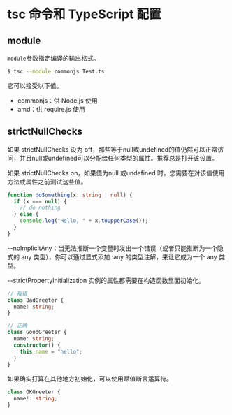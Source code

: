 # tsc 命令和 TypeScript 配置

## module

`module`参数指定编译的输出格式。

```bash
$ tsc --module commonjs Test.ts
```

它可以接受以下值。

- commonjs：供 Node.js 使用
- amd：供 require.js 使用

## strictNullChecks

如果 strictNullChecks 设为 off，那些等于null或undefined的值仍然可以正常访问，并且null或undefined可以分配给任何类型的属性。推荐总是打开该设置。

如果 strictNullChecks on，如果值为null 或undefined 时，您需要在对该值使用方法或属性之前测试这些值。

```typescript
function doSomething(x: string | null) {
  if (x === null) {
    // do nothing
  } else {
    console.log("Hello, " + x.toUpperCase());
  }
}
```

--noImplicitAny：当无法推断一个变量时发出一个错误（或者只能推断为一个隐式的 any 类型），你可以通过显式添加 :any 的类型注解，来让它成为一个 any 类型。

--strictPropertyInitialization 实例的属性都需要在构造函数里面初始化。

```typescript
// 报错
class BadGreeter {
  name: string;
}

// 正确
class GoodGreeter {
  name: string; 
  constructor() {
    this.name = "hello";
  }
}
```

如果确实打算在其他地方初始化，可以使用赋值断言运算符。

```typescript
class OKGreeter {
  name!: string;
}
```